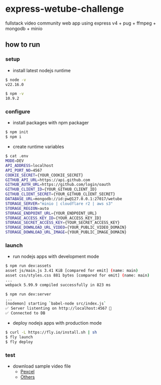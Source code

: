 # express-wetube-challenge

fullstack video community web app using express v4 + pug + ffmpeg + mongodb + minio

## how to run

### setup

- install latest nodejs runtime

```sh
$ node -v
v22.16.0

$ npm -v
10.9.2
```

### configure

- install packages with npm packager

```sh
$ npm init
$ npm i
```

- create runtime variables

```sh
$ cat .env
MODE=DEV
API_ADDRESS=localhost
API_PORT_NO=4567
COOKIE_SECRET={YOUR_COOKIE_SECRET}
GITHUB_API_URL=https://api.github.com
GITHUB_AUTH_URL=https://github.com/login/oauth
GITHUB_CLIENT_ID={YOUR_GITHUB_CLIENT_ID}
GITHUB_CLIENT_SECRET={YOUR_GITHUB_CLIENT_SECRET}
DATABASE_URL=mongodb://id:pw@127.0.0.1:27017/wetube
STORAGE_SERVER="minio | cloudflare r2 | aws s3"
STORAGE_REGION=auto
STORAGE_ENDPOINT_URL={YOUR_ENDPOINT_URL}
STORAGE_ACCESS_KEY_ID={YOUR_ACCESS_KEY_ID}
STORAGE_SECRET_ACCESS_KEY={YOUR_SECRET_ACCESS_KEY}
STORAGE_DOWNLOAD_URL_VIDEO={YOUR_PUBLIC_VIDEO_DOMAIN}
STORAGE_DOWNLOAD_URL_IMAGE={YOUR_PUBLIC_IMAGE_DOMAIN}
```

### launch

- run nodejs apps with development mode

```sh
$ npm run dev:assets
asset js/main.js 3.41 KiB [compared for emit] (name: main)
asset css/styles.css 881 bytes [compared for emit] (name: main)
...
webpack 5.99.9 compiled successfully in 823 ms

$ npm run dev:server
...
[nodemon] starting `babel-node src/index.js`
✅ Server listenting on http://localhost:4567 🚀
✅ Connected to DB
```

- deploy nodejs apps with production mode

```sh
$ curl -L https://fly.io/install.sh | sh
$ fly launch
$ fly deploy
```

### test

- download sample video file
  - [Pexcel](https://www.pexels.com)
  - [Others](https://www.sample-videos.com)
